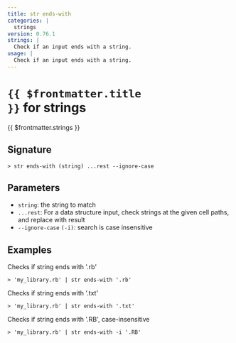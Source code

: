 ```yaml
---
title: str ends-with
categories: |
  strings
version: 0.76.1
strings: |
  Check if an input ends with a string.
usage: |
  Check if an input ends with a string.
---
```


# <code>{{ $frontmatter.title }}</code> for strings

<div class='command-title'>{{ $frontmatter.strings }}</div>

## Signature

```> str ends-with (string) ...rest --ignore-case```

## Parameters

 -  `string`: the string to match
 -  `...rest`: For a data structure input, check strings at the given cell paths, and replace with result
 -  `--ignore-case` `(-i)`: search is case insensitive

## Examples

Checks if string ends with '.rb'
```shell
> 'my_library.rb' | str ends-with '.rb'
```

Checks if string ends with '.txt'
```shell
> 'my_library.rb' | str ends-with '.txt'
```

Checks if string ends with '.RB', case-insensitive
```shell
> 'my_library.rb' | str ends-with -i '.RB'
```
